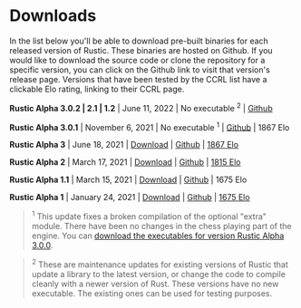 # Downloads

In the list below you'll be able to download pre-built binaries for each
released version of Rustic. These binaries are hosted on Github. If you
would like to download the source code or clone the repository for a
specific version, you can click on the Github link to visit that version's
release page. Versions that have been tested by the CCRL list have a
clickable Elo rating, linking to their CCRL page.

**Rustic Alpha 3.0.2 | 2.1 | 1.2** | June 11, 2022 | No executable <sup>2</sup> |
[Github](https://github.com/mvanthoor/rustic/releases/tag/alpha-3.0.2)

**Rustic Alpha 3.0.1** | November 6, 2021 | No executable <sup>1</sup> |
[Github](https://github.com/mvanthoor/rustic/releases/tag/alpha-3.0.1) | 1867 Elo

**Rustic Alpha 3** | June 18, 2021 |
[Download](https://github.com/mvanthoor/rustic/releases/download/alpha-3.0.0/rustic-alpha-3.0.0.0.zip)
| [Github](https://github.com/mvanthoor/rustic/releases/tag/alpha-3.0.0) |
[1867
Elo](https://ccrl.chessdom.com/ccrl/404/cgi/engine_details.cgi?print=Details&each_game=1&eng=Rustic%20Alpha%203.0.0%2064-bit#Rustic_Alpha_3_0_0_64-bit)

**Rustic Alpha 2** | March 17, 2021 |
[Download](https://github.com/mvanthoor/rustic/releases/download/alpha-2/rustic-alpha-2-bin.zip)
| [Github](https://github.com/mvanthoor/rustic/releases/tag/alpha-2) |
[1815
Elo](https://ccrl.chessdom.com/ccrl/404/cgi/engine_details.cgi?print=Details&each_game=1&eng=Rustic%20Alpha%202%2064-bit#Rustic_Alpha_2_64-bit)

**Rustic Alpha 1.1** | March 15, 2021 |
[Download](https://github.com/mvanthoor/rustic/releases/download/alpha-1.1/rustic-alpha-1.1-bin.zip)
| [Github](https://github.com/mvanthoor/rustic/releases/tag/alpha-1.1) |
1675 Elo

**Rustic Alpha 1** | January 24, 2021 |
[Download](https://github.com/mvanthoor/rustic/releases/download/alpha-1/rustic-bin.zip)
| [Github](https://github.com/mvanthoor/rustic/releases/tag/alpha-1) |
[1675
Elo](https://ccrl.chessdom.com/ccrl/404/cgi/engine_details.cgi?print=Details&each_game=1&eng=Rustic%20Alpha%201%2064-bit#Rustic_Alpha_1_64-bit)

><sup>1</sup> This update fixes a broken compilation of the optional "extra"
>module. There have been no changes in the chess playing part of the engine.
>You can [download the executables for version Rustic Alpha
>3.0.0](https://git.io/JX6T1).

><sup>2</sup> These are maintenance updates for existing versions of Rustic
>that update a library to the latest version, or change the code to compile
>cleanly with a newer version of Rust. These versions have no new
>executable. The existing ones can be used for testing purposes.